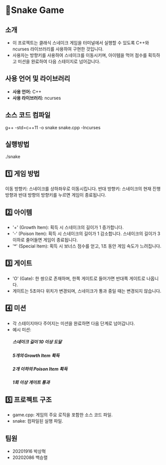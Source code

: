# 🐍Snake Game

## 소개
- 이 프로젝트는 클래식 스네이크 게임을 터미널에서 실행할 수 있도록 C++와 ncurses 라이브러리를 사용하여 구현한 것입니다. 
- 사용자는 방향키를 사용하여 스네이크를 이동시키며, 아이템을 먹어 점수를 획득하고 미션을 완료하여 다음 스테이지로 넘어갑니다.

## 사용 언어 및 라이브러리
- **사용 언어:** C++
- **사용 라이브러리:** ncurses

## 소스 코드 컴파일
g++ -std=c++11 -o snake snake.cpp -lncurses

## 실행방법
./snake

## 1️⃣ 게임 방법
이동
방향키: 스네이크를 상하좌우로 이동시킵니다.
반대 방향키: 스네이크의 현재 진행 방향과 반대 방향의 방향키를 누르면 게임이 종료됩니다.

## 2️⃣ 아이템
- '+' (Growth Item): 획득 시 스네이크의 길이가 1 증가합니다.
- '-' (Poison Item): 획득 시 스네이크의 길이가 1 감소합니다. 
                  스네이크의 길이가 3 이하로 줄어들면 게임이 종료됩니다.
- '*' (Special Item): 획득 시 보너스 점수를 얻고, 1초 동안 게임 속도가 느려집니다.

## 3️⃣ 게이트
- 'O' (Gate): 한 쌍으로 존재하며, 한쪽 게이트로 들어가면 반대쪽 게이트로 나옵니다. 
- 게이트는 5초마다 위치가 변경되며, 스네이크가 통과 중일 때는 변경되지 않습니다.

## 4️⃣ 미션
- 각 스테이지마다 주어지는 미션을 완료하면 다음 단계로 넘어갑니다.
- 예시 미션:
  ##### 스네이크 길이 10 이상 도달
  ##### 5개의 Growth Item 획득 
  ##### 2개 이하의 Poison Item 획득
  ##### 1회 이상 게이트 통과

## 5️⃣ 프로젝트 구조
- game.cpp: 게임의 주요 로직을 포함한 소스 코드 파일.
- snake: 컴파일된 실행 파일.

## 팀원
- 20201916 박상혁
- 20202086 백승렬
